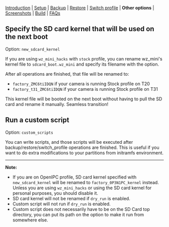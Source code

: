 
[Introduction](README.md) | [Setup](README_setup.md) | [Backup](README_backup.md) | [Restore](README_restore.md) | [Switch profile](README_switch_profile.md) | **Other options** | [Screenshots](README_screenshots.md) | [Build](README_build.md) | [FAQs](README_FAQs.md)



## Specify the SD card kernel that will be used on the next boot

Option: `new_sdcard_kernel`

If you are using `wz_mini_hacks` with `stock` profile, you can rename wz_mini's kernel file to `sdcard_boot.wz_mini` and specify its filename with the option.

After all operations are finished, that file will be renamed to:

- `factory_ZMC6tiIDQN` if your camera is running Stock profile on T20
- `factory_t31_ZMC6tiIDQN` if your camera is running Stock profile on T31

This kernel file will be booted on the next boot without having to pull the SD card and rename it manually. Seamless transition!


## Run a custom script

Option: `custom_scripts`

You can write scripts, and those scripts will be executed after backup/restore/switch_profile operations are finished. This is useful if you want to do extra modifications to your partitions from initramfs environment.

-----
**Note:**
- If you are on OpenIPC profile, SD card kernel specified with `new_sdcard_kernel` will be renamed to `factory_0P3N1PC_kernel` instead. Unless you are using `wz_mini_hacks` or using the SD card kernel for personal purposes, you should disable it.
- SD card kernel will not be renamed if `dry_run` is enabled.
- Custom script will not run if `dry_run` is enabled.
- Custom script does not necessarily have to be on the SD Card top directory, you can put its path on the option to make it run from somewhere else.

